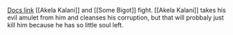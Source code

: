 [Docs link](https://docs.google.com/document/d/11c_-ipp0R8NdtxBYlXLb7vk_HdGjp3WD-aTdI6spwZY/edit?tab=t.0)
[[Akela Kalani]] and [[Some Bigot]] fight. [[Akela Kalani]] takes his evil amulet from him and cleanses his corruption, but that will probbaly just kill him because he has so little soul left.